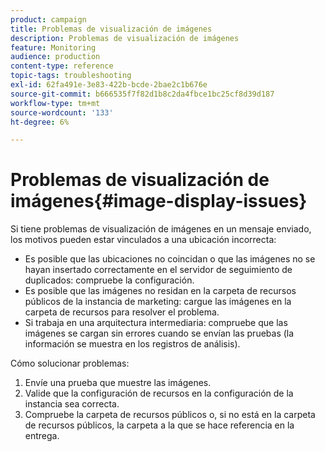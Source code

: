 ```yaml
---
product: campaign
title: Problemas de visualización de imágenes
description: Problemas de visualización de imágenes
feature: Monitoring
audience: production
content-type: reference
topic-tags: troubleshooting
exl-id: 62fa491e-3e83-422b-bcde-2bae2c1b676e
source-git-commit: b666535f7f82d1b8c2da4fbce1bc25cf8d39d187
workflow-type: tm+mt
source-wordcount: '133'
ht-degree: 6%

---
```


# Problemas de visualización de imágenes{#image-display-issues}



Si tiene problemas de visualización de imágenes en un mensaje enviado, los motivos pueden estar vinculados a una ubicación incorrecta:

* Es posible que las ubicaciones no coincidan o que las imágenes no se hayan insertado correctamente en el servidor de seguimiento de duplicados: compruebe la configuración.
* Es posible que las imágenes no residan en la carpeta de recursos públicos de la instancia de marketing: cargue las imágenes en la carpeta de recursos para resolver el problema.
* Si trabaja en una arquitectura intermediaria: compruebe que las imágenes se cargan sin errores cuando se envían las pruebas (la información se muestra en los registros de análisis).

Cómo solucionar problemas:

1. Envíe una prueba que muestre las imágenes.
1. Valide que la configuración de recursos en la configuración de la instancia sea correcta.
1. Compruebe la carpeta de recursos públicos o, si no está en la carpeta de recursos públicos, la carpeta a la que se hace referencia en la entrega.
